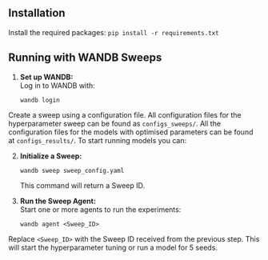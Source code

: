 ## Installation

Install the required packages:
    ```
    pip install -r requirements.txt
    ```

## Running with WANDB Sweeps

1. **Set up WANDB:**  
    Log in to WANDB with:
    ```
    wandb login
    ```

Create a sweep using a configuration file. All configuration files for the hyperparameter sweep can be found as `configs_sweeps/`. All the configuration files for the models with optimised parameters can be found at `configs_results/`. To start running models you can:

2. **Initialize a Sweep:**  
    ```
    wandb sweep sweep_config.yaml
    ```
    This command will return a Sweep ID.

3. **Run the Sweep Agent:**  
    Start one or more agents to run the experiments:
    ```
    wandb agent <Sweep_ID>
    ```

Replace `<Sweep_ID>` with the Sweep ID received from the previous step.
This will start the hyperparameter tuning or run a model for 5 seeds.
